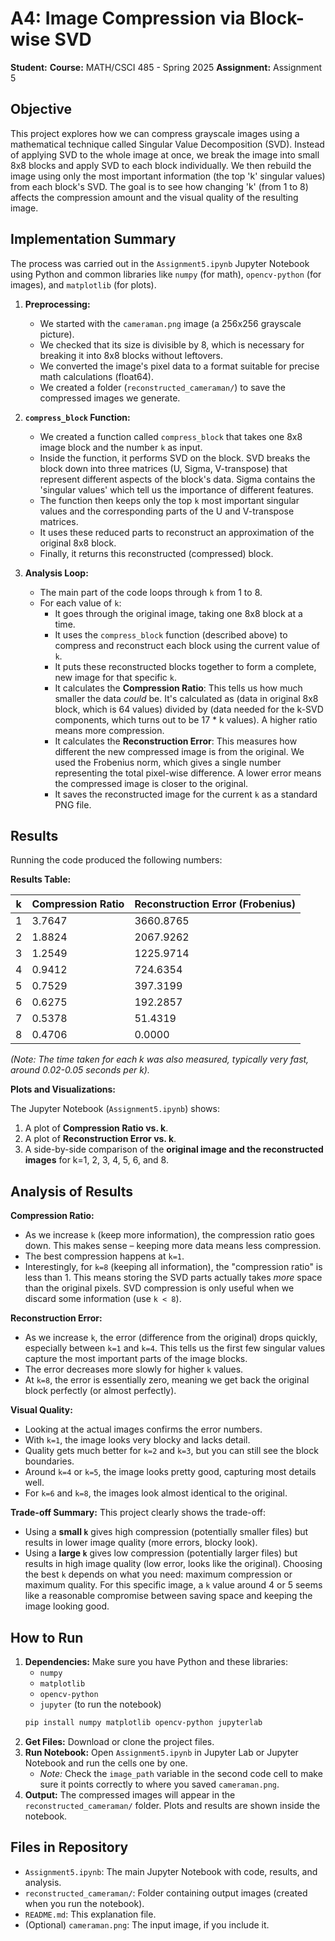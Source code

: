 # A4: Image Compression via Block-wise SVD

**Student:** <YourFirstName> <YourLastName>
**Course:** MATH/CSCI 485 - Spring 2025
**Assignment:** Assignment 5

## Objective

This project explores how we can compress grayscale images using a mathematical technique called Singular Value Decomposition (SVD). Instead of applying SVD to the whole image at once, we break the image into small 8x8 blocks and apply SVD to each block individually. We then rebuild the image using only the most important information (the top 'k' singular values) from each block's SVD. The goal is to see how changing 'k' (from 1 to 8) affects the compression amount and the visual quality of the resulting image.

## Implementation Summary

The process was carried out in the `Assignment5.ipynb` Jupyter Notebook using Python and common libraries like `numpy` (for math), `opencv-python` (for images), and `matplotlib` (for plots).

1.  **Preprocessing:**
    *   We started with the `cameraman.png` image (a 256x256 grayscale picture).
    *   We checked that its size is divisible by 8, which is necessary for breaking it into 8x8 blocks without leftovers.
    *   We converted the image's pixel data to a format suitable for precise math calculations (float64).
    *   We created a folder (`reconstructed_cameraman/`) to save the compressed images we generate.

2.  **`compress_block` Function:**
    *   We created a function called `compress_block` that takes one 8x8 image block and the number `k` as input.
    *   Inside the function, it performs SVD on the block. SVD breaks the block down into three matrices (U, Sigma, V-transpose) that represent different aspects of the block's data. Sigma contains the 'singular values' which tell us the importance of different features.
    *   The function then keeps only the top `k` most important singular values and the corresponding parts of the U and V-transpose matrices.
    *   It uses these reduced parts to reconstruct an approximation of the original 8x8 block.
    *   Finally, it returns this reconstructed (compressed) block.

3.  **Analysis Loop:**
    *   The main part of the code loops through `k` from 1 to 8.
    *   For each value of `k`:
        *   It goes through the original image, taking one 8x8 block at a time.
        *   It uses the `compress_block` function (described above) to compress and reconstruct each block using the current value of `k`.
        *   It puts these reconstructed blocks together to form a complete, new image for that specific `k`.
        *   It calculates the **Compression Ratio**: This tells us how much smaller the data *could* be. It's calculated as (data in original 8x8 block, which is 64 values) divided by (data needed for the k-SVD components, which turns out to be 17 * k values). A higher ratio means more compression.
        *   It calculates the **Reconstruction Error**: This measures how different the new compressed image is from the original. We used the Frobenius norm, which gives a single number representing the total pixel-wise difference. A lower error means the compressed image is closer to the original.
        *   It saves the reconstructed image for the current `k` as a standard PNG file.

## Results

Running the code produced the following numbers:

**Results Table:**

| k | Compression Ratio | Reconstruction Error (Frobenius) |
|---|-------------------|----------------------------------|
| 1 | 3.7647            | 3660.8765                        |
| 2 | 1.8824            | 2067.9262                        |
| 3 | 1.2549            | 1225.9714                        |
| 4 | 0.9412            | 724.6354                         |
| 5 | 0.7529            | 397.3199                         |
| 6 | 0.6275            | 192.2857                         |
| 7 | 0.5378            | 51.4319                          |
| 8 | 0.4706            | 0.0000                           |

*(Note: The time taken for each k was also measured, typically very fast, around 0.02-0.05 seconds per k).*

**Plots and Visualizations:**

The Jupyter Notebook (`Assignment5.ipynb`) shows:
1.  A plot of **Compression Ratio vs. k**.
2.  A plot of **Reconstruction Error vs. k**.
3.  A side-by-side comparison of the **original image and the reconstructed images** for k=1, 2, 3, 4, 5, 6, and 8.

## Analysis of Results

**Compression Ratio:**
*   As we increase `k` (keep more information), the compression ratio goes down. This makes sense – keeping more data means less compression.
*   The best compression happens at `k=1`.
*   Interestingly, for `k=8` (keeping all information), the "compression ratio" is less than 1. This means storing the SVD parts actually takes *more* space than the original pixels. SVD compression is only useful when we discard some information (use `k < 8`).

**Reconstruction Error:**
*   As we increase `k`, the error (difference from the original) drops quickly, especially between `k=1` and `k=4`. This tells us the first few singular values capture the most important parts of the image blocks.
*   The error decreases more slowly for higher `k` values.
*   At `k=8`, the error is essentially zero, meaning we get back the original block perfectly (or almost perfectly).

**Visual Quality:**
*   Looking at the actual images confirms the error numbers.
*   With `k=1`, the image looks very blocky and lacks detail.
*   Quality gets much better for `k=2` and `k=3`, but you can still see the block boundaries.
*   Around `k=4` or `k=5`, the image looks pretty good, capturing most details well.
*   For `k=6` and `k=8`, the images look almost identical to the original.

**Trade-off Summary:**
This project clearly shows the trade-off:
*   Using a **small `k`** gives high compression (potentially smaller files) but results in lower image quality (more errors, blocky look).
*   Using a **large `k`** gives low compression (potentially larger files) but results in high image quality (low error, looks like the original).
Choosing the best `k` depends on what you need: maximum compression or maximum quality. For this specific image, a `k` value around 4 or 5 seems like a reasonable compromise between saving space and keeping the image looking good.

## How to Run

1.  **Dependencies:** Make sure you have Python and these libraries:
    *   `numpy`
    *   `matplotlib`
    *   `opencv-python`
    *   `jupyter` (to run the notebook)
    ```bash
    pip install numpy matplotlib opencv-python jupyterlab
    ```
2.  **Get Files:** Download or clone the project files.
3.  **Run Notebook:** Open `Assignment5.ipynb` in Jupyter Lab or Jupyter Notebook and run the cells one by one.
    *   *Note:* Check the `image_path` variable in the second code cell to make sure it points correctly to where you saved `cameraman.png`.
4.  **Output:** The compressed images will appear in the `reconstructed_cameraman/` folder. Plots and results are shown inside the notebook.

## Files in Repository

*   `Assignment5.ipynb`: The main Jupyter Notebook with code, results, and analysis.
*   `reconstructed_cameraman/`: Folder containing output images (created when you run the notebook).
*   `README.md`: This explanation file.
*   (Optional) `cameraman.png`: The input image, if you include it.

